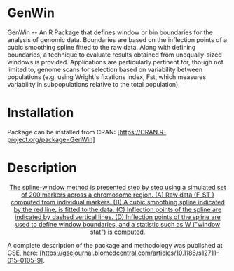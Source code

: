 # GenWin
 GenWin -- An R Package that defines window or bin boundaries for the analysis of genomic data. Boundaries are based on the inflection points of a cubic smoothing spline fitted to the raw data. Along with defining boundaries, a technique to evaluate results obtained from unequally-sized windows is provided. Applications are particularly pertinent for, though not limited to, genome scans for selection based on variability between populations (e.g. using     Wright's fixations index, Fst, which measures variability in subpopulations relative to the total population).
  
 # Installation
 Package can be installed from CRAN: [https://CRAN.R-project.org/package=GenWin]
 
 # Description
 <center>

 [ The spline-window method is presented step by step using a simulated set of 200 markers across a chromosome region. (A) Raw data (F_ST ) computed from individual markers. (B) A cubic smoothing spline indicated by the red line, is fitted to the data. (C) Inflection points of the spline are indicated by dashed vertical lines. (D) Inflection points of the spline are used to define window boundaries, and a statistic such as W ("window stat") is computed.](12711_2015_105_Fig1_HTML.webp)
 
 </center>
 
 A complete description of the package and methodology was published at GSE, here: [https://gsejournal.biomedcentral.com/articles/10.1186/s12711-015-0105-9]. 

